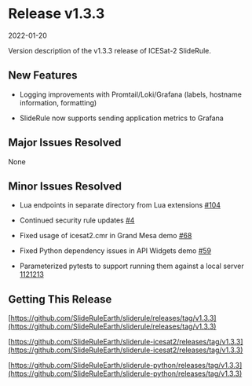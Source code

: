 # Release v1.3.3

2022-01-20

Version description of the v1.3.3 release of ICESat-2 SlideRule.

## New Features

- Logging improvements with Promtail/Loki/Grafana (labels, hostname information, formatting)

- SlideRule now supports sending application metrics to Grafana

## Major Issues Resolved

None

## Minor Issues Resolved

- Lua endpoints in separate directory from Lua extensions [#104](https://github.com/SlideRuleEarth/sliderule/issues/104)

- Continued security rule updates [#4](https://github.com/SlideRuleEarth/sliderule-project/issues/4)

- Fixed usage of icesat2.cmr in Grand Mesa demo [#68](https://github.com/SlideRuleEarth/sliderule-python/issues/68)

- Fixed Python dependency issues in API Widgets demo [#59](https://github.com/SlideRuleEarth/sliderule-python/issues/59)

- Parameterized pytests to support running them against a local server [1121213](https://github.com/SlideRuleEarth/sliderule-python/commit/11212130703b732c2ae72f15a4947bea075fd177)

## Getting This Release

[https://github.com/SlideRuleEarth/sliderule/releases/tag/v1.3.3](https://github.com/SlideRuleEarth/sliderule/releases/tag/v1.3.3)

[https://github.com/SlideRuleEarth/sliderule-icesat2/releases/tag/v1.3.3](https://github.com/SlideRuleEarth/sliderule-icesat2/releases/tag/v1.3.3)

[https://github.com/SlideRuleEarth/sliderule-python/releases/tag/v1.3.3](https://github.com/SlideRuleEarth/sliderule-python/releases/tag/v1.3.3)

